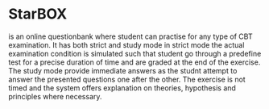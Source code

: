 # StarBOX
is an online questionbank where student can practise for any type of CBT examination. It has both strict and study mode
in strict mode the actual examination condition is simulated such that student go through a predefine test for a precise duration
of time and are graded at the end of the exercise. The study mode provide immediate answers as the studnt attempt to answer the presented
questions one after the other. The exercise is not timed and the system offers explanation on theories, hypothesis and principles where 
necessary.
